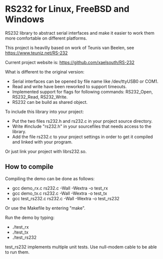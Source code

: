 # RS232 for Linux, FreeBSD and Windows

RS232 library to abstract serial interfaces and make it easier to work them more comfortable
on different platforms.

This project is heavilly based on work of Teunis van Beelen, see https://www.teuniz.net/RS-232

Current project website is: https://github.com/xaelsouth/RS-232

What is different to the original version:
  * Serial interfaces can be opened by file name like /dev/ttyUSB0 or COM1.
  * Read and write have been reworked to support timeouts.
  * Implemented support for flags for following commands: RS232_Open, RS232_Read, RS232_Write.
  * RS232 can be build as shared object.

To include this library into your project:
  * Put the two files rs232.h and rs232.c in your project source directory.
  * Write #include "rs232.h" in your sourcefiles that needs access to the library.
  * Add the file rs232.c to your project settings in order to get it compiled and
    linked with your program.

Or just link your project with librs232.so.

## How to compile
Compiling the demo can be done as follows:
  * gcc demo_rx.c rs232.c -Wall -Wextra -o test_rx
  * gcc demo_tx.c rs232.c -Wall -Wextra -o test_tx
  * gcc test_rs232.c rs232.c -Wall -Wextra -o test_rs232

Or use the Makefile by entering "make".

Run the demo by typing:
  * ./test_rx
  * ./test_tx
  * ./test_rs232

test_rs232 implements multiple unit tests. Use null-modem cable to be able to run them.

